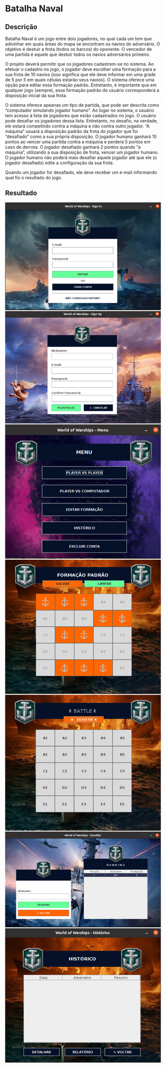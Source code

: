 # Batalha Naval

## Descrição

Batalha Naval é um jogo entre dois jogadores, no qual cada um tem que adivinhar em quais
áreas do mapa se encontram os navios do adversário. O objetivo é destuir a frota (todos os
barcos) do oponente. O vencedor de uma partida é aquele que destuir todos os navios
adversários primeiro.

O projeto deverá permitir que os jogadores cadastrem-se no sistema. Ao efetuar
o cadastro no jogo, o jogador deve escolher uma formação para a sua frota de 10 navios (isso
significa que ele deve informar em uma grade de 5 por 5 em quais células estarão seus navios).
O sistema oferece uma opção para editar essa formação padrão. Entretanto, é importante que
em qualquer jogo (sempre), essa formação padrão do usuário corresponderá a disposição
inicial da sua frota.

O sistema oferece apeanas um tipo de partida, que pode ser descrita como “computador
simulando jogador humano”. Ao logar no sistema, o usuário tem acesso à lista de jogadores
que estão cadastrados no jogo. O usuário pode desafiar os jogadores dessa lista. Entretanto,
no desafio, na verdade, ele estará competindo contra a máquina e não contra outro jogador.
“A máquina” usuará a disposição padrão da frota do jogador que foi “desafiado” como a sua
própria disposição. O jogador humano ganhará 10 pontos ao vencer uma partida contra a
máquina e perderá 5 pontos em caso de derrota. O jogador desafiado ganhará 2 pontos
quando “a máquina”, utilizando a sua disposição de frota, vencer um jogador humano. O
jogador humano não poderá mais desafiar aquele jogador até que ele (o jogador desafiado)
edite a configuração da sua frota.

Quando um jogador for desafiado, ele deve receber um e-mail informando qual foi o resultado
do jogo.

## Resultado

![alt text](https://github.com/IgorPimentelG/Batalha-Naval/blob/master/docs/images/Login.png?raw=true)
![alt text](https://github.com/IgorPimentelG/Batalha-Naval/blob/master/docs/images/Novo%20Jogador.png?raw=true)
![alt text](https://github.com/IgorPimentelG/Batalha-Naval/blob/master/docs/images/Menu.png?raw=true)
![alt text](https://github.com/IgorPimentelG/Batalha-Naval/blob/master/docs/images/Editar%20Forma%C3%A7%C3%A3o.png?raw=true)
![alt text](https://github.com/IgorPimentelG/Batalha-Naval/blob/master/docs/images/Partida.png?raw=true)
![alt text](https://github.com/IgorPimentelG/Batalha-Naval/blob/master/docs/images/Ranking%20e%20Buscar%20Jogador.png?raw=true)
![alt text](https://github.com/IgorPimentelG/Batalha-Naval/blob/master/docs/images/Historico.png?raw=true)
